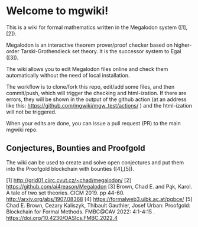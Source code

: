 # Welcome to mgwiki!

This is a wiki for formal mathematics written in the Megalodon system ([1],[2]).

Megalodon is an interactive theorem prover/proof checker based on higher-order Tarski-Grothendieck set theory. It is the successor system to Egal ([3]).

The wiki allows you to edit Megalodon files online and check them automatically without the need of local installation.

The workflow is to clone/fork this repo, edit/add some files, and then commit/push, which will trigger the checking and html-ization. If there are errors, they will be shown in the output of the github action (at an address like this: https://github.com/mgwiki/mgw_test/actions/ )
and the html-ization will not be triggered. 

When your edits are done, you can issue a pull request (PR) to the main mgwiki repo.

## Conjectures, Bounties and Proofgold

The wiki can be used to create and solve open conjectures and put them
into the Proofgold blockchain with bounties ([4],[5]).





[1] http://grid01.ciirc.cvut.cz/~chad/megalodon/
[2] https://github.com/ai4reason/Megalodon
[3] Brown, Chad E. and Pąk, Karol. A tale of two set theories. CICM 2019. pp 44-60.  http://arxiv.org/abs/1907.08368
[4] https://formalweb3.uibk.ac.at/pgbce/
[5] Chad E. Brown, Cezary Kaliszyk, Thibault Gauthier, Josef Urban: Proofgold: Blockchain for Formal Methods. FMBC@CAV 2022: 4:1-4:15 . https://doi.org/10.4230/OASIcs.FMBC.2022.4
